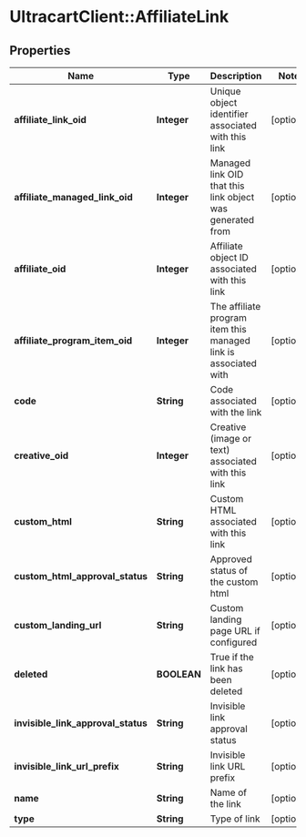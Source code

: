 # UltracartClient::AffiliateLink

## Properties
Name | Type | Description | Notes
------------ | ------------- | ------------- | -------------
**affiliate_link_oid** | **Integer** | Unique object identifier associated with this link | [optional] 
**affiliate_managed_link_oid** | **Integer** | Managed link OID that this link object was generated from | [optional] 
**affiliate_oid** | **Integer** | Affiliate object ID associated with this link | [optional] 
**affiliate_program_item_oid** | **Integer** | The affiliate program item this managed link is associated with | [optional] 
**code** | **String** | Code associated with the link | [optional] 
**creative_oid** | **Integer** | Creative (image or text) associated with this link | [optional] 
**custom_html** | **String** | Custom HTML associated with this link | [optional] 
**custom_html_approval_status** | **String** | Approved status of the custom html | [optional] 
**custom_landing_url** | **String** | Custom landing page URL if configured | [optional] 
**deleted** | **BOOLEAN** | True if the link has been deleted | [optional] 
**invisible_link_approval_status** | **String** | Invisible link approval status | [optional] 
**invisible_link_url_prefix** | **String** | Invisible link URL prefix | [optional] 
**name** | **String** | Name of the link | [optional] 
**type** | **String** | Type of link | [optional] 



